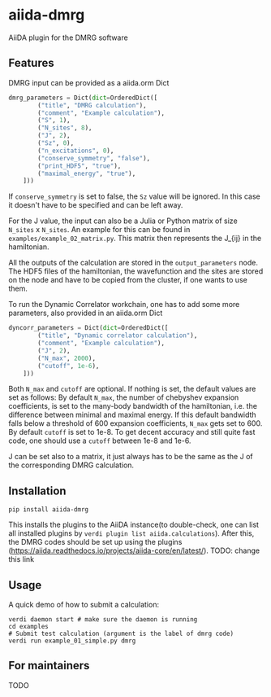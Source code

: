 # aiida-dmrg

AiiDA plugin for the DMRG software

## Features

DMRG input can be provided as a aiida.orm Dict
```python
dmrg_parameters = Dict(dict=OrderedDict([
        ("title", "DMRG calculation"),
        ("comment", "Example calculation"),
        ("S", 1),
        ("N_sites", 8),
        ("J", 2),
        ("Sz", 0),
        ("n_excitations", 0),
        ("conserve_symmetry", "false"),
        ("print_HDF5", "true"),
        ("maximal_energy", "true"),
    ]))
```
If `conserve_symmetry` is set to false, the `Sz` value will be ignored. In this case it doesn't have to be specified and can be left away.

For the J value, the input can also be a Julia or Python matrix of size `N_sites` x `N_sites`. An example for this can be found in `examples/example_02_matrix.py`. This matrix then represents the J_{ij} in the hamiltonian.

All the outputs of the calculation are stored in the `output_parameters` node. The HDF5 files of the hamiltonian, the wavefunction and the sites are stored on the node and have to be copied from the cluster, if one wants to use them.

To run the Dynamic Correlator workchain, one has to add some more parameters, also provided in an aiida.orm Dict
```Python
dyncorr_parameters = Dict(dict=OrderedDict([
        ("title", "Dynamic correlator calculation"),
        ("comment", "Example calculation"),
        ("J", 2),
        ("N_max", 2000),
        ("cutoff", 1e-6),
    ]))
```
Both `N_max` and `cutoff` are optional. If nothing is set, the default values are set as follows:
By default `N_max`, the number of chebyshev expansion coefficients, is set to the many-body bandwidth of the hamiltonian, i.e. the difference between minimal and maximal energy. If this default bandwidth falls below a threshold of 600 expansion coefficients, `N_max` gets set to 600.
By default `cutoff` is set to 1e-8. To get decent accuracy and still quite fast code, one should use a `cutoff` between 1e-8 and 1e-6.

J can be set also to a matrix, it just always has to be the same as the J of the corresponding DMRG calculation.
## Installation

```shell
pip install aiida-dmrg
```

This installs the plugins to the AiiDA instance(to double-check, one can list all installed plugins by `verdi plugin list aiida.calculations`). After this, the DMRG codes should be set up using the plugins (https://aiida.readthedocs.io/projects/aiida-core/en/latest/). TODO: change this link

## Usage
A quick demo of how to submit a calculation:
```shell
verdi daemon start # make sure the daemon is running
cd examples
# Submit test calculation (argument is the label of dmrg code)
verdi run example_01_simple.py dmrg
```

## For maintainers
TODO
